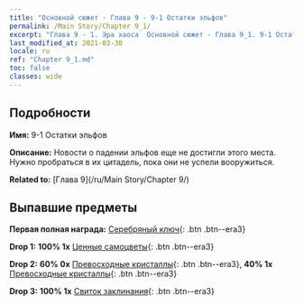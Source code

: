 ```yaml
---
title: "Основной сюжет - Глава 9 - 9-1 Остатки эльфов"
permalink: /Main Story/Chapter 9_1/
excerpt: "Глава 9 - 1. Эра хаоса  Основной сюжет - Глава 9_1. 9-1 Остатки эльфов"
last_modified_at: 2021-03-30
locale: ru
ref: "Chapter 9_1.md"
toc: false
classes: wide
---
```


## Подробности

 **Имя:** 9-1 Остатки эльфов

 **Описание:** Новости о падении эльфов еще не достигли этого места. Нужно пробраться в их цитадель, пока они не успели вооружиться.

 **Related to:** [Глава 9](/ru/Main Story/Chapter 9/)

## Выпавшие предметы

 **Первая полная награда:** [Серебряный ключ](/ru/Items/con_693/){: .btn .btn--era3}

 **Drop 1:** **100% 1x** [Ценные самоцветы](/ru/Items/mat_30/){: .btn .btn--era3}

 **Drop 2:** **60% 0x** [Превосходные кристаллы](/ru/Items/mat_24/){: .btn .btn--era3}, **40% 1x** [Превосходные кристаллы](/ru/Items/mat_24/){: .btn .btn--era3}

 **Drop 3:** **100% 1x** [Свиток заклинания](/ru/Items/con_694/){: .btn .btn--era3}

